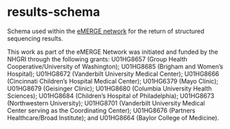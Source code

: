 # results-schema

Schema used within the [eMERGE network](https://emerge.mc.vanderbilt.edu/) for the return of structured sequencing results.

This work as part of the eMERGE Network was initiated and funded by the NHGRI through the following grants: U01HG8657 (Group Health Cooperative/University of Washington); U01HG8685 (Brigham and Women’s Hospital); U01HG8672 (Vanderbilt University Medical Center); U01HG8666 (Cincinnati Children’s Hospital Medical Center); U01HG6379 (Mayo Clinic); U01HG8679 (Geisinger Clinic); U01HG8680 (Columbia University Health Sciences); U01HG8684 (Children’s Hospital of Philadelphia); U01HG8673 (Northwestern University); U01HG8701 (Vanderbilt University Medical Center serving as the Coordinating Center); U01HG8676 (Partners Healthcare/Broad Institute); and U01HG8664 (Baylor College of Medicine).